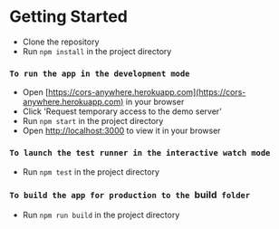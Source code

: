 # Getting Started

- Clone the repository
- Run ```npm install``` in the project directory
### `To run the app in the development mode`

- Open [https://cors-anywhere.herokuapp.com](https://cors-anywhere.herokuapp.com) in your browser
- Click 'Request temporary access to the demo server'
- Run ```npm start``` in the project directory
- Open [http://localhost:3000](http://localhost:3000) to view it in your browser

### `To launch the test runner in the interactive watch mode`

- Run ```npm test``` in the project directory

### `To build the app for production to the `build` folder`

- Run ```npm run build``` in the project directory